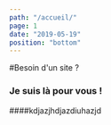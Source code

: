 ```yaml
---
path: "/accueil/"
page: 1
date: "2019-05-19"
position: "bottom"
---
```


#Besoin d'un site ?

### Je suis là pour vous !

####kdjazjhdjazdiuhazjd